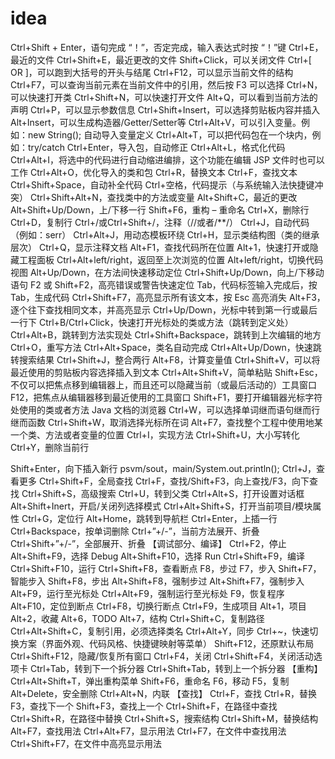 # idea
Ctrl+Shift + Enter，语句完成
“！”，否定完成，输入表达式时按 “！”键
Ctrl+E，最近的文件
Ctrl+Shift+E，最近更改的文件
Shift+Click，可以关闭文件
Ctrl+[ OR ]，可以跑到大括号的开头与结尾
Ctrl+F12，可以显示当前文件的结构
Ctrl+F7，可以查询当前元素在当前文件中的引用，然后按 F3 可以选择
Ctrl+N，可以快速打开类
Ctrl+Shift+N，可以快速打开文件
Alt+Q，可以看到当前方法的声明
Ctrl+P，可以显示参数信息
Ctrl+Shift+Insert，可以选择剪贴板内容并插入
Alt+Insert，可以生成构造器/Getter/Setter等
Ctrl+Alt+V，可以引入变量。例如：new String(); 自动导入变量定义
Ctrl+Alt+T，可以把代码包在一个块内，例如：try/catch
Ctrl+Enter，导入包，自动修正
Ctrl+Alt+L，格式化代码
Ctrl+Alt+I，将选中的代码进行自动缩进编排，这个功能在编辑 JSP 文件时也可以工作
Ctrl+Alt+O，优化导入的类和包
Ctrl+R，替换文本
Ctrl+F，查找文本
Ctrl+Shift+Space，自动补全代码
Ctrl+空格，代码提示（与系统输入法快捷键冲突）
Ctrl+Shift+Alt+N，查找类中的方法或变量
Alt+Shift+C，最近的更改
Alt+Shift+Up/Down，上/下移一行
Shift+F6，重构 – 重命名
Ctrl+X，删除行
Ctrl+D，复制行
Ctrl+/或Ctrl+Shift+/，注释（//或者/**/）
Ctrl+J，自动代码（例如：serr）
Ctrl+Alt+J，用动态模板环绕
Ctrl+H，显示类结构图（类的继承层次）
Ctrl+Q，显示注释文档
Alt+F1，查找代码所在位置
Alt+1，快速打开或隐藏工程面板
Ctrl+Alt+left/right，返回至上次浏览的位置
Alt+left/right，切换代码视图
Alt+Up/Down，在方法间快速移动定位
Ctrl+Shift+Up/Down，向上/下移动语句
F2 或 Shift+F2，高亮错误或警告快速定位
Tab，代码标签输入完成后，按 Tab，生成代码
Ctrl+Shift+F7，高亮显示所有该文本，按 Esc 高亮消失
Alt+F3，逐个往下查找相同文本，并高亮显示
Ctrl+Up/Down，光标中转到第一行或最后一行下
Ctrl+B/Ctrl+Click，快速打开光标处的类或方法（跳转到定义处）
Ctrl+Alt+B，跳转到方法实现处
Ctrl+Shift+Backspace，跳转到上次编辑的地方
Ctrl+O，重写方法
Ctrl+Alt+Space，类名自动完成
Ctrl+Alt+Up/Down，快速跳转搜索结果
Ctrl+Shift+J，整合两行
Alt+F8，计算变量值
Ctrl+Shift+V，可以将最近使用的剪贴板内容选择插入到文本
Ctrl+Alt+Shift+V，简单粘贴
Shift+Esc，不仅可以把焦点移到编辑器上，而且还可以隐藏当前（或最后活动的）工具窗口
F12，把焦点从编辑器移到最近使用的工具窗口
Shift+F1，要打开编辑器光标字符处使用的类或者方法 Java 文档的浏览器
Ctrl+W，可以选择单词继而语句继而行继而函数
Ctrl+Shift+W，取消选择光标所在词
Alt+F7，查找整个工程中使用地某一个类、方法或者变量的位置
Ctrl+I，实现方法
Ctrl+Shift+U，大小写转化
Ctrl+Y，删除当前行


Shift+Enter，向下插入新行
psvm/sout，main/System.out.println(); Ctrl+J，查看更多
Ctrl+Shift+F，全局查找
Ctrl+F，查找/Shift+F3，向上查找/F3，向下查找
Ctrl+Shift+S，高级搜索
Ctrl+U，转到父类
Ctrl+Alt+S，打开设置对话框
Alt+Shift+Inert，开启/关闭列选择模式
Ctrl+Alt+Shift+S，打开当前项目/模块属性
Ctrl+G，定位行
Alt+Home，跳转到导航栏
Ctrl+Enter，上插一行
Ctrl+Backspace，按单词删除
Ctrl+”+/-”，当前方法展开、折叠
Ctrl+Shift+”+/-”，全部展开、折叠
【调试部分、编译】
Ctrl+F2，停止
Alt+Shift+F9，选择 Debug
Alt+Shift+F10，选择 Run
Ctrl+Shift+F9，编译
Ctrl+Shift+F10，运行
Ctrl+Shift+F8，查看断点
F8，步过
F7，步入
Shift+F7，智能步入
Shift+F8，步出
Alt+Shift+F8，强制步过
Alt+Shift+F7，强制步入
Alt+F9，运行至光标处
Ctrl+Alt+F9，强制运行至光标处
F9，恢复程序
Alt+F10，定位到断点
Ctrl+F8，切换行断点
Ctrl+F9，生成项目
Alt+1，项目
Alt+2，收藏
Alt+6，TODO
Alt+7，结构
Ctrl+Shift+C，复制路径
Ctrl+Alt+Shift+C，复制引用，必须选择类名
Ctrl+Alt+Y，同步
Ctrl+~，快速切换方案（界面外观、代码风格、快捷键映射等菜单）
Shift+F12，还原默认布局
Ctrl+Shift+F12，隐藏/恢复所有窗口
Ctrl+F4，关闭
Ctrl+Shift+F4，关闭活动选项卡
Ctrl+Tab，转到下一个拆分器
Ctrl+Shift+Tab，转到上一个拆分器
【重构】
Ctrl+Alt+Shift+T，弹出重构菜单
Shift+F6，重命名
F6，移动
F5，复制
Alt+Delete，安全删除
Ctrl+Alt+N，内联
【查找】
Ctrl+F，查找
Ctrl+R，替换
F3，查找下一个
Shift+F3，查找上一个
Ctrl+Shift+F，在路径中查找
Ctrl+Shift+R，在路径中替换
Ctrl+Shift+S，搜索结构
Ctrl+Shift+M，替换结构
Alt+F7，查找用法
Ctrl+Alt+F7，显示用法
Ctrl+F7，在文件中查找用法
Ctrl+Shift+F7，在文件中高亮显示用法